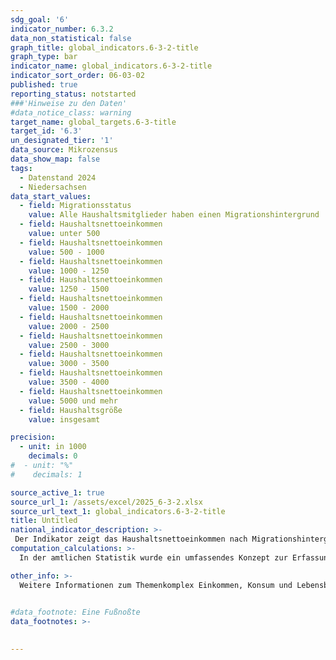 ```yaml
---
sdg_goal: '6'
indicator_number: 6.3.2
data_non_statistical: false
graph_title: global_indicators.6-3-2-title
graph_type: bar
indicator_name: global_indicators.6-3-2-title
indicator_sort_order: 06-03-02
published: true
reporting_status: notstarted
###'Hinweise zu den Daten'
#data_notice_class: warning
target_name: global_targets.6-3-title
target_id: '6.3'
un_designated_tier: '1'
data_source: Mikrozensus
data_show_map: false
tags:
  - Datenstand 2024
  - Niedersachsen
data_start_values:
  - field: Migrationsstatus
    value: Alle Haushaltsmitglieder haben einen Migrationshintergrund
  - field: Haushaltsnettoeinkommen
    value: unter 500
  - field: Haushaltsnettoeinkommen
    value: 500 - 1000
  - field: Haushaltsnettoeinkommen
    value: 1000 - 1250
  - field: Haushaltsnettoeinkommen
    value: 1250 - 1500
  - field: Haushaltsnettoeinkommen
    value: 1500 - 2000
  - field: Haushaltsnettoeinkommen
    value: 2000 - 2500
  - field: Haushaltsnettoeinkommen
    value: 2500 - 3000
  - field: Haushaltsnettoeinkommen
    value: 3000 - 3500
  - field: Haushaltsnettoeinkommen
    value: 3500 - 4000
  - field: Haushaltsnettoeinkommen
    value: 5000 und mehr
  - field: Haushaltsgröße
    value: insgesamt

precision:
  - unit: in 1000
    decimals: 0
#  - unit: "%"
#    decimals: 1

source_active_1: true
source_url_1: /assets/excel/2025_6-3-2.xlsx
source_url_text_1: global_indicators.6-3-2-title
title: Untitled
national_indicator_description: >-
 Der Indikator zeigt das Haushaltsnettoeinkommen nach Migrationshintergrund und Haushaltsgröße. Das Haushalts­netto­einkommen ergibt sich rechnerisch, indem vom Haushalts­brutto­einkommen (alle Einnahmen des Haushalts aus Erwerbs­tätigkeit, aus Vermögen, aus öffentlichen und nicht öffentlichen Transfer­zahlungen sowie aus Unter­vermietung) Ein­kommen-/Lohn­steuer, Kirchen­steuer und Soli­daritäts­zuschlag sowie die Pflicht­beiträge zur Sozial­versicherung abge­zogen werden. Zu den Pflichtbeiträgen zur Sozial­versicherung zählen die Beiträge zur Arbeits­losen­versicherung, zur gesetzlichen Renten­versicherung und die Beiträge zur frei­willigen und privaten Kranken­versicherung sowie zur sozialen und privaten Pflege­versicherung.   
computation_calculations: >-
  In der amtlichen Statistik wurde ein umfassendes Konzept zur Erfassung des Migrationshintergrundes erstmals mit dem Mikrozensus 2005 eingeführt. Dazu wurde zusätzlich eine Reihe von Fragen zur Migration aufgenommen, aus denen der Migrationshintergrund abgeleitet wird. Eine vollständige Übertragung auf andere Statistiken außerhalb des Mikrozensus ist aufgrund der Komplexität der Definition nicht möglich. Zur Bestimmung des Migrationshintergrundes wird (1.) nur die Zuwanderung auf das Gebiet der heutigen Bundesrepublik ab 1950 berücksichtigt, um den Großteil der Zuwanderung durch kriegsbedingte Vertreibung nicht einzubeziehen. Zudem werden (2.) auch die Nachkommen der Zugewanderten berücksichtigt, die bereits in der Bundesrepublik geboren wurden und (3.) wird für alle Ausländerinnen und Ausländer sowie für alle Eingebürgerten ein Migrationshintergrund unterstellt. In diesem Bericht wird für die dargestellten Jahre vor 2017 der Migrationshintergrund im engeren Sinne verwendet:Von den Deutschen mit Migrationshintergrund, die seit Geburt Deutsche sind, werden nur jene hinzugezählt, die mit ihren Eltern oder einem Elternteil im selben Haushalt leben. Nur dann liegt die für die Zuordnung entscheidende Elterninformation vor. Für alle Jahre nach 2016 wird der Migrationshintergrund im weiteren Sinne dargestellt:Der Migrationshintergrund im weiteren Sinne kann anhand der Zusatzfragen zum Migrationsstatus der nicht im Haushalt lebenden Eltern ab 2005 in vierjährigem Rhythmus und ab dem Jahr 2017 jährlich dargestellt werden. <br>Ab Veröffentlichungsjahr 2021 wird zwischen Erst- und Endveröffentlichungen von Mikrozensusergebnissen unterschieden. Bei Erst- und Endergebnissen handelt es sich um zwei Ergebnisarten, die beide auf vollständig aufbereiteten und validierten Daten beruhen. Die Endergebnisse basieren im Gegensatz zu den Erstergebnissen auf einer höheren Anzahl befragter Haushalte. Dies ist dadurch bedingt, dass auch nach Ende eines Erhebungsjahres fehlende Haushalte nach Erinnerungen und/oder Mahnungen noch Auskunft geben. Dieses Datenmaterial wird zudem an einem aktualisierten Bevölkerungseckwert hochgerechnet. Durch den größeren Stichprobenumfang und die aktualisierte Hochrechnung können ggf. Abweichungen gegenüber den Erstergebnissen entstehen. Bei den hier abgebildeten Daten des jüngsten Jahres handelt es sich um die Erstergebnisse.  

other_info: >- 
  Weitere Informationen zum Themenkomplex Einkommen, Konsum und Lebensbedingungen finden Sie auf den Seiten des <a href="https://www.destatis.de/DE/Themen/Gesellschaft-Umwelt/Einkommen-Konsum-Lebensbedingungen/_inhalt.html" target="_blank">Statistischen Bundesamtes</a>

 
#data_footnote: Eine Fußnoßte
data_footnotes: >-
  

---
```

